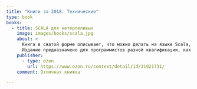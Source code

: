 ```yaml
---
title: "Книги за 2018: Технические"
type: book
books:
  - title: SCALA для нетерпеливых
    image: images/books/scala.jpg
    about: >
      Книга в сжатой форме описывает, что можно делать на языке Scala, и как это делать. Кей Хорстманн (Cay Horstmann), основной автор всемирного бестселлера Соге Java, даст быстрое и практическое введение в язык программирования, основанное на примерах программного кода. Он знакомит читателя с концепциями языка Scala и приемами программирования небольшими "порциями", что позволяет быстро осваивать их и применять на практике. Практические примеры помогут вам пройти все стадии компетентности, от новичка до эксперта. 
      Издание предназначено для программистов разной квалификации, как знакомых с языком Scala, так и впервые изучающих языки функционального программирования.
    publisher:
      - type: ozon
        url: https://www.ozon.ru/context/detail/id/31921731/
    comment: Отличная книжка

---
```

